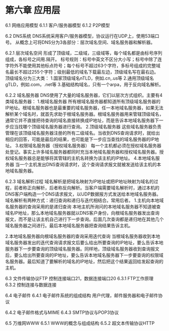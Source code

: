 # 第六章 应用层
6.1 网络应用模型
6.1.1 客户/服务器模型
6.1.2 P2P模型

6.2 DNS系统
DNS系统采用客户/服务器模型，协议运行在UDP上，使用53端口号。
从概念上可将DNS分为3各部分：层次域名空间、域名服务器和解析器。

6.2.1 层次域名空间
形成了顶级域，二级域，三级域等，每个域名都是由标号序列组成，各标号之间用.隔开。
标号规则：标号中英文不区分大小写；标号中除了连字符外不能使用其他标点符号；每个标号不超过63个字符，多标号组成的完整域名最长不超过255个字符；级别最低的域名下载最左边，顶级域名写在最右边。
顶级域名分为三大类：
1.国家顶级域名nTLD，例如.cn,.us等
2.通用顶级域名gTLD，例如.com，.net等
3.基础结构域名，只有一个arpa，用于反向域名解析。

6.2.2 域名服务器
DNS使用了大量的域名服务器，它们以层次方式组织。主要有4类域名服务器：
1.根域名服务器
所有根域名服务器都知道所有顶级域名服务器的IP地址。根域名服务器也是最重要的域名服务器，任一本地域名服务器，如果无法解析某个域名时，就首先求助于根域名服务器。根域名服务器用来管辖顶级域名，通常它并不直接把待查询的域名直接转换成IP地址，而是告诉本地域名服务器下一步应当找哪个顶级域名服务器进行查询。
2.顶级域名服务器
这些域名服务器负责管理在该顶级域名服务器注册的所有二级域名。当收到DNS查询请求时，就给出相应的回答，可能是最后的结果，也可能是下一步应当查找的域名服务器的IP地址。
3.权限域名服务器（授权域名服务器）
每一个主机都必须在授权域名服务器处登记。事实上许多域名服务器都同时充当本地域名服务器和授权域名服务器。授权域名服务器总是能够将其管辖的主机名转换为该主机的IP地址。
4.本地域名服务器
当一个主机发出DNS查询请求时，这个查询请求报文就被发送给该主机的本地域名服务器。

6.2.3 域名解析过程
域名解析是把域名映射为IP地址或把IP地址映射为域名的过程，前者称正向解析，后者称反向解析。当客户端需要域名解析时，通过本机的DNS客户端构造一个DNS请求报文，以UDP数据报方式发送给本地域名服务器。域名解析有两种方式：递归查询和递归与迭代相结合。常用后者。
1.主机向本地域名服务器的查询采用的是递归查询
本地主机所询问的本地域名服务器不知道被查域名IP地址，那么本地域名服务器就以DNS客户身份，向根域名服务器发出查询报文，而不是让该主机自己进行下一步查询。后面几次查询都是递归地在其他几个域名服务器之间进行。最后本地域名服务器把查询结果告诉主机。

2.本地域名服务器向根域名服务器的查询采用迭代查询
当根域名服务器收到本地域名服务器发出的迭代查询请求报文后要么给出所要查询的IP地址，要么告诉本地服务器下一步要查询的顶级域名服务器。同样地，顶级域名服务器收到查询报文后，要么给出所要查询的IP地址，要么告诉本地域名服务器下一步要查询的权限域名服务器。最后知道了要解析的域名的IP地址，然后把这个结果返回给发起查询的主机。

6.3 文件传输协议FTP
控制连接端口21，数据连接端口20
6.3.1 FTP工作原理
6.3.2 控制连接与数据连接

6.4 电子邮件
6.4.1 电子邮件系统的组成结构
用户代理，邮件服务器和电子邮件协议

6.4.2 电子邮件格式与MIME
6.4.3 SMTP协议与POP3协议

6.5 万维网WWW
6.5.1 WWW的概念与组成结构
6.5.2 超文本传输协议HTTP